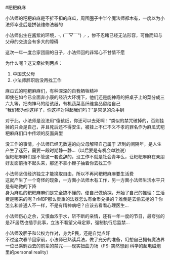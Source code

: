#粑粑麻麻


小法师的粑粑麻麻是不折不扣的麻瓜，周围圈子中半个魔法师都木有，一度以为小法师毕业后是拼装维修法器的  

小法师出生在酱紫的环境，╮(￣▽￣")╭ ，惨不忍睹已经无法形容，可像而知与父母的交流会有多大的障碍    

这次一年一度合家团圆的日子，小法师回的非常心不甘情不愿

为什么呢？这又牵扯到两点：

1. 中国式父母
2. 小法师辞职后没再找工作

麻瓜式的粑粑麻麻们，有种深深的自我牺牲精神  
即使在如今已全面奔小康的经济大环境下，他们还是能神奇的把桌子上的菜分成三六九等，把肉神马的给孩纸，有机蔬菜高纤维食品留给自己  
“我们都为你这样了，你这样对得起我们吗？”是常见的杀手锏  

对于此，小法师是没法用“傻孩纸，你还可以去死啊！”类似的禁咒破掉的，否则挂掉的只会是自己，并且死后还不得安生，被挂上不仁不义不孝的罪名作为麻瓜式粑粑麻麻们口中传颂的反面典型

没工作的事情，小法师已经无数遍的向父母解释自己属于 迟到的间隔年，是人生产生了迷茫，需要一段时期静一静...（以后要是有机会单独说）   
但粑粑麻麻们是不管这一套说辞的，没工作不就是社会青年么，让粑粑麻麻在亲朋好友面前抬不起头来，那还不拿小鞭子抽着你去找工作  

小法师坚信经济独立才能换取自由，所以不再问粑粑麻麻要生活费  
这就产生了一个奇怪的现象，一方面小法师木有工作，另一方面小法师生活水平只是有略微的下降  
身为麻瓜的粑粑麻麻们是完全搞不懂的，便自己做侦探，开始了自己的推理：生活费是哪来的呢？rMBP那么贵重的法器怎么有金币兑换的？难倒是去偷去抢的？你怎么和普通人不一样，不是有精神病吧？应该去看看心理医生...

小法师伤心之余，又恨血浓于水，斩不断的亲情，还有一年一度的节日，最夸张的是ZF居然也插手此事，立法不看望父母定罪，强制执行后监禁...

小法师没胆子和公权力作对，身为P民，还是自觉点好  
不过这次春节回家前，小法师已熟读兵法，做了充分的准备，幻想自己拥有魔法界一位已乘鹤西去的前辈的禁咒——现实扭曲力场（PS: 突然想到 科学的超电磁炮里的personal reality）  